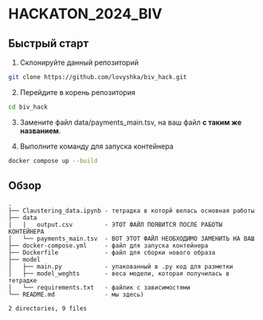 # HACKATON_2024_BIV

## Быстрый старт

1) Склонируйте данный репозиторий

``` bash
git clone https://github.com/lovyshka/biv_hack.git
```

2) Перейдите в корень репозитория

``` bash
cd biv_hack
```

3) Замените файл data/payments_main.tsv, на ваш файл **с таким же названием**.


4) Выполните команду для запуска контейнера

``` bash
docker compose up --build 
```


## Обзор

```
.
├── Claustering_data.ipynb - тетрадка в которй велась основная работы 
├── data
|   |   output.csv         - ЭТОТ ФАЙЛ ПОЯВИТСЯ ПОСЛЕ РАБОТЫ КОНТЕЙНЕРА
│   └── payments_main.tsv  - ВОТ ЭТОТ ФАЙЛ НЕОБХОДИМО ЗАМЕНИТЬ НА ВАШ
├── docker-compose.yml     - файл для запуска контейнера
├── Dockerfile             - файл для сборки нового образа
├── model
│   ├── main.py            - упакованный в .py код для разметки
│   ├── model_weghts       - веса модели, которая получилась в тетрадке
│   └── requirements.txt   - файлик с зависимостями
└── README.md              - мы здесь)

2 directories, 9 files
```